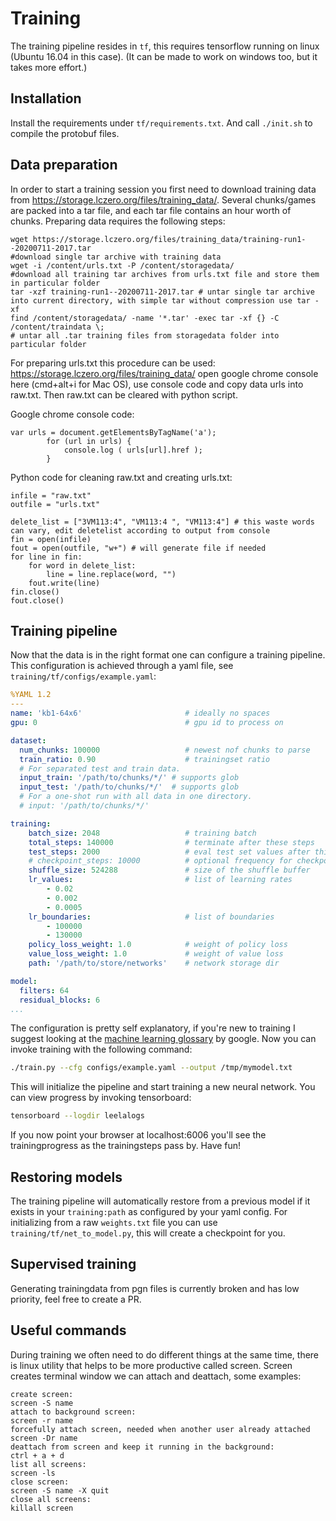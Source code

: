 # Training

The training pipeline resides in `tf`, this requires tensorflow running on linux (Ubuntu 16.04 in this case). (It can be made to work on windows too, but it takes more effort.)

## Installation

Install the requirements under `tf/requirements.txt`. And call `./init.sh` to compile the protobuf files.

## Data preparation

In order to start a training session you first need to download training data from https://storage.lczero.org/files/training_data/. Several chunks/games are packed into a tar file, and each tar file contains an hour worth of chunks. Preparing data requires the following steps:

```
wget https://storage.lczero.org/files/training_data/training-run1--20200711-2017.tar 
#download single tar archive with training data
wget -i /content/urls.txt -P /content/storagedata/ 
#download all training tar archives from urls.txt file and store them in particular folder
tar -xzf training-run1--20200711-2017.tar # untar single tar archive into current directory, with simple tar without compression use tar -xf 
find /content/storagedata/ -name '*.tar' -exec tar -xf {} -C /content/traindata \;
# untar all .tar training files from storagedata folder into particular folder
```
For preparing urls.txt this procedure can be used:
https://storage.lczero.org/files/training_data/ open google chrome console here (cmd+alt+i for Mac OS), use console code  and copy data urls into raw.txt.
Then raw.txt can be cleared with python script.

Google chrome console code: 
```
var urls = document.getElementsByTagName('a');		
		for (url in urls) {
		    console.log ( urls[url].href );
		}
```
Python code for cleaning raw.txt and creating urls.txt:
```
infile = "raw.txt"
outfile = "urls.txt"

delete_list = ["3VM113:4", "VM113:4 ", "VM113:4"] # this waste words can vary, edit deletelist according to output from console
fin = open(infile)
fout = open(outfile, "w+") # will generate file if needed
for line in fin:
    for word in delete_list:
        line = line.replace(word, "")
    fout.write(line)
fin.close()
fout.close()
```
## Training pipeline

Now that the data is in the right format one can configure a training pipeline. This configuration is achieved through a yaml file, see `training/tf/configs/example.yaml`:

```yaml
%YAML 1.2
---
name: 'kb1-64x6'                       # ideally no spaces
gpu: 0                                 # gpu id to process on

dataset:
  num_chunks: 100000                   # newest nof chunks to parse
  train_ratio: 0.90                    # trainingset ratio
  # For separated test and train data.
  input_train: '/path/to/chunks/*/' # supports glob
  input_test: '/path/to/chunks/*/'  # supports glob
  # For a one-shot run with all data in one directory.
  # input: '/path/to/chunks/*/'

training:
    batch_size: 2048                   # training batch
    total_steps: 140000                # terminate after these steps
    test_steps: 2000                   # eval test set values after this many steps
    # checkpoint_steps: 10000          # optional frequency for checkpointing before finish
    shuffle_size: 524288               # size of the shuffle buffer
    lr_values:                         # list of learning rates
        - 0.02
        - 0.002
        - 0.0005
    lr_boundaries:                     # list of boundaries
        - 100000
        - 130000
    policy_loss_weight: 1.0            # weight of policy loss
    value_loss_weight: 1.0             # weight of value loss
    path: '/path/to/store/networks'    # network storage dir

model:
  filters: 64
  residual_blocks: 6
...
```

The configuration is pretty self explanatory, if you're new to training I suggest looking at the [machine learning glossary](https://developers.google.com/machine-learning/glossary/) by google. Now you can invoke training with the following command:

```bash
./train.py --cfg configs/example.yaml --output /tmp/mymodel.txt
```

This will initialize the pipeline and start training a new neural network. You can view progress by invoking tensorboard:

```bash
tensorboard --logdir leelalogs
```

If you now point your browser at localhost:6006 you'll see the trainingprogress as the trainingsteps pass by. Have fun!

## Restoring models

The training pipeline will automatically restore from a previous model if it exists in your `training:path` as configured by your yaml config. For initializing from a raw `weights.txt` file you can use `training/tf/net_to_model.py`, this will create a checkpoint for you.

## Supervised training

Generating trainingdata from pgn files is currently broken and has low priority, feel free to create a PR.

## Useful commands

During training we often need to do different things at the same time, there is linux utility
that helps to be more productive called screen. Screen creates terminal window we can attach and deattach, some examples:
	
	create screen:
	screen -S name
	attach to background screen:
	screen -r name
	forcefully attach screen, needed when another user already attached
	screen -Dr name
	deattach from screen and keep it running in the background:
	ctrl + a + d
	list all screens:
	screen -ls
	close screen:
	screen -S name -X quit
	close all screens:
	killall screen
	

